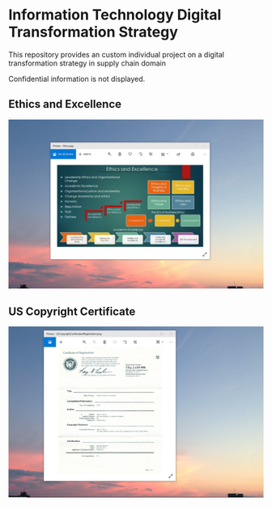 # Information Technology Digital Transformation Strategy

This repository provides an custom individual project on a digital transformation strategy in supply chain 
domain

Confidential information is not displayed.

## Ethics and Excellence 
![image](EthicsandExcellence.png)

## US Copyright Certificate
![image](USCopyrightCertificate.png)

